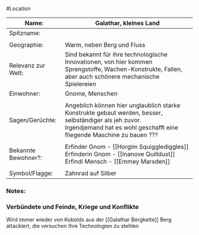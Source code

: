 #Location

| Name:               | Galathar, kleines Land                                                                                                                                                             |
| ------------------- | ---------------------------------------------------------------------------------------------------------------------------------------------------------------------------------- |
| Spitzname:          |                                                                                                                                                                                    |
|                     |                                                                                                                                                                                    |
| Geographie:         | Warm, neben Berg und Fluss                                                                                                                                                         |
| Relevanz zur Welt:  | Sind bekannt für ihre technologische Innovationen, von hier kommen Sprengstoffe, Wachen-Konstrukte, Fallen, aber auch schönere mechanische Spielereien                             |
| Einwohner:          | Gnome, Menschen                                                                                                                                                                    |
|                     |                                                                                                                                                                                    |
| Sagen/Gerüchte:     | Angeblich können hier unglaublich starke Konstrukte gebaut werden, besser, selbständiger als jeh zuvor.<br>Irgendjemand hat es wohl geschafft eine fliegende Maschine zu bauen ??? |
|                     |                                                                                                                                                                                    |
| Bekannte Bewohner?: | Erfinder Gnom - [[Horgim Squigglediggles]]<br>Erfinderin Gnom - [[Inanove Quilldust]]<br>Erfindi Mensch - [[Emmey Marsden]]                                                        |
|                     |                                                                                                                                                                                    |
| Symbol/Flagge:      | Zahnrad auf Silber                                                                                                                                                                 |
### Notes:
### Verbündete und Feinde, Kriege und Konflikte
Wird immer wieder von  Kobolds aus der [[Galathar Bergkette]] Berg attackiert, die versuchen Ihre Technologien zu stehlen


